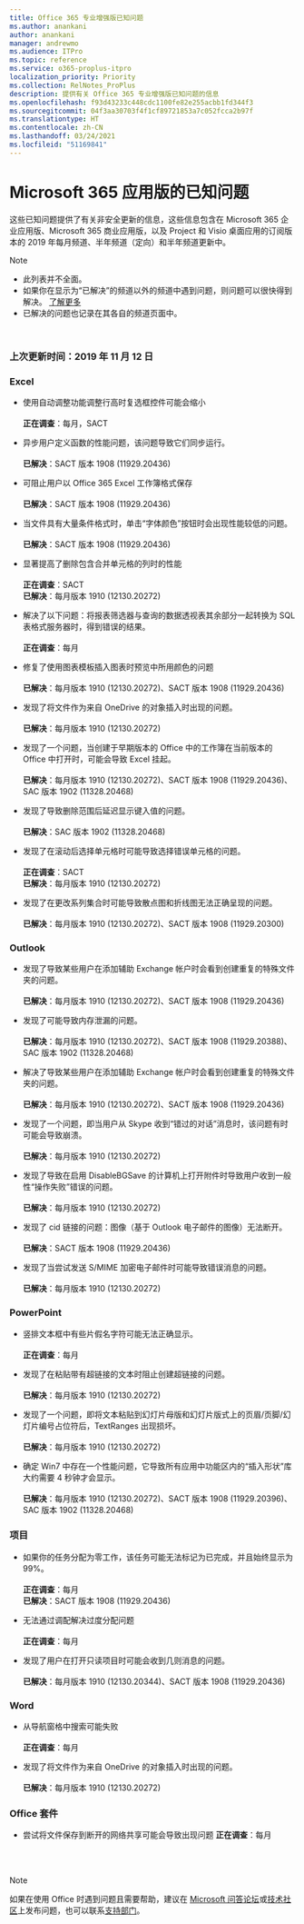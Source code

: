 ```yaml
---
title: Office 365 专业增强版已知问题
ms.author: anankani
author: anankani
manager: andrewmo
ms.audience: ITPro
ms.topic: reference
ms.service: o365-proplus-itpro
localization_priority: Priority
ms.collection: RelNotes_ProPlus
description: 提供有关 Office 365 专业增强版已知问题的信息
ms.openlocfilehash: f93d43233c448cdc1100fe82e255acbb1fd344f3
ms.sourcegitcommit: 04f3aa30703f4f1cf89721853a7c052fcca2b97f
ms.translationtype: HT
ms.contentlocale: zh-CN
ms.lasthandoff: 03/24/2021
ms.locfileid: "51169841"
---
```

# <a name="microsoft-365-apps-known-issues"></a>Microsoft 365 应用版的已知问题

这些已知问题提供了有关非安全更新的信息，这些信息包含在 Microsoft 365 企业应用版、Microsoft 365 商业应用版，以及 Project 和 Visio 桌面应用的订阅版本的 2019 年每月频道、半年频道（定向）和半年频道更新中。


> [!NOTE]
>- 此列表并不全面。
>- 如果你在显示为“已解决”的频道以外的频道中遇到问题，则问题可以很快得到解决。 [了解更多](/DeployOffice/overview-of-update-channels-for-office-365-proplus#BKMK_SAC)
>- 已解决的问题也记录在其各自的频道页面中。

<br>

### <a name="last-updated-november-12-2019"></a>上次更新时间：2019 年 11 月 12 日

### <a name="excel"></a>Excel

- 使用自动调整功能调整行高时复选框控件可能会缩小<br><br>**正在调查**：每月，SACT

- 异步用户定义函数的性能问题，该问题导致它们同步运行。<br><br>**已解决**：SACT 版本 1908 (11929.20436) 

- 可阻止用户以 Office 365 Excel 工作簿格式保存<br><br>**已解决**：SACT 版本 1908 (11929.20436)


- 当文件具有大量条件格式时，单击“字体颜色”按钮时会出现性能较低的问题。<br><br>**已解决**：SACT 版本 1908 (11929.20436)

- 显著提高了删除包含合并单元格的列时的性能<br><br>**正在调查**：SACT<br>**已解决**：每月版本 1910 (12130.20272)

- 解决了以下问题：将报表筛选器与查询的数据透视表其余部分一起转换为 SQL 表格式服务器时，得到错误的结果。<br><br>**正在调查**：每月

- 修复了使用图表模板插入图表时预览中所用颜色的问题<br><br>**已解决**：每月版本 1910 (12130.20272)、SACT 版本 1908 (11929.20436)


- 发现了将文件作为来自 OneDrive 的对象插入时出现的问题。<br><br> **已解决**：每月版本 1910 (12130.20272)

- 发现了一个问题，当创建于早期版本的 Office 中的工作簿在当前版本的 Office 中打开时，可能会导致 Excel 挂起。<br><br>
**已解决**：每月版本 1910 (12130.20272)、SACT 版本 1908 (11929.20436)、SAC 版本 1902 (11328.20468)

- 发现了导致删除范围后延迟显示键入值的问题。<br><br>
**已解决**：SAC 版本 1902 (11328.20468)

- 发现了在滚动后选择单元格时可能导致选择错误单元格的问题。<br><br>
**正在调查**：SACT <br>**已解决**：每月版本 1910 (12130.20272)

- 发现了在更改系列集合时可能导致散点图和折线图无法正确呈现的问题。<br><br>
**已解决**：每月版本 1910 (12130.20272)、SACT 版本 1908 (11929.20300)

### <a name="outlook"></a>Outlook

- 发现了导致某些用户在添加辅助 Exchange 帐户时会看到创建重复的特殊文件夹的问题。<br><br>
**已解决**：每月版本 1910 (12130.20272)、SACT 版本 1908 (11929.20436)

- 发现了可能导致内存泄漏的问题。 <br><br>
**已解决**：每月版本 1910 (12130.20272)、SACT 版本 1908 (11929.20388)、SAC 版本 1902 (11328.20468)

- 解决了导致某些用户在添加辅助 Exchange 帐户时会看到创建重复的特殊文件夹的问题。<br><br>
**已解决**：每月版本 1910 (12130.20272)、SACT 版本 1908 (11929.20436)

- 发现了一个问题，即当用户从 Skype 收到“错过的对话”消息时，该问题有时可能会导致崩溃。<br><br>
**已解决**：每月版本 1910 (12130.20272)

- 发现了导致在启用 DisableBGSave 的计算机上打开附件时导致用户收到一般性“操作失败”错误的问题。<br><br>
**已解决**：每月版本 1910 (12130.20272)

- 发现了 cid 链接的问题：图像（基于 Outlook 电子邮件的图像）无法断开。<br><br>
**已解决**：SACT 版本 1908 (11929.20436)

- 发现了当尝试发送 S/MIME 加密电子邮件时可能导致错误消息的问题。<br><br>**已解决**：每月版本 1910 (12130.20272)

### <a name="powerpoint"></a>PowerPoint

- 竖排文本框中有些片假名字符可能无法正确显示。<br><br>
**正在调查**：每月

- 发现了在粘贴带有超链接的文本时阻止创建超链接的问题。 <br><br>**已解决**：每月版本 1910 (12130.20272)

- 发现了一个问题，即将文本粘贴到幻灯片母版和幻灯片版式上的页眉/页脚/幻灯片编号占位符后，TextRanges 出现损坏。 <br><br>**已解决**：每月版本 1910 (12130.20272)

- 确定 Win7 中存在一个性能问题，它导致所有应用中功能区内的“插入形状”库大约需要 4 秒钟才会显示。<br>
<br>**已解决**：每月版本 1910 (12130.20272)、SACT 版本 1908 (11929.20396)、SAC 版本 1902 (11328.20468)

### <a name="project"></a>项目

- 如果你的任务分配为零工作，该任务可能无法标记为已完成，并且始终显示为 99%。<br><br>
**正在调查**：每月<br>
**已解决**：SACT 版本 1908 (11929.20436)

- 无法通过调配解决过度分配问题<br><br>
**正在调查**：每月

- 发现了用户在打开只读项目时可能会收到几则消息的问题。<br><br>
**已解决**：每月版本 1910 (12130.20344)、SACT 版本 1908 (11929.20436)

### <a name="word"></a>Word

- 从导航窗格中搜索可能失败<br><br>
**正在调查**：每月

- 发现了将文件作为来自 OneDrive 的对象插入时出现的问题。<br><br> **已解决**：每月版本 1910 (12130.20272)

### <a name="office-suite"></a>Office 套件
- 尝试将文件保存到断开的网络共享可能会导致出现问题 **正在调查**：每月



<br>
<br>

> [!NOTE]
> 如果在使用 Office 时遇到问题且需要帮助，建议在 [Microsoft 问答论坛](https://answers.microsoft.com/)或[技术社区](https://techcommunity.microsoft.com/)上发布问题，也可以联系[支持部门](https://support.microsoft.com/contactus)。